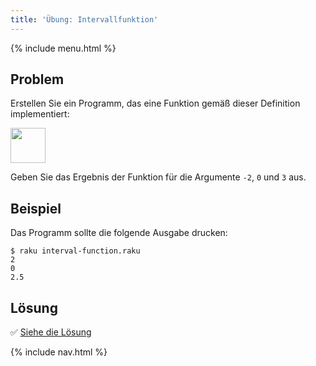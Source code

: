 ```yaml
---
title: 'Übung: Intervallfunktion'
---
```


{% include menu.html %}

## Problem

Erstellen Sie ein Programm, das eine Funktion gemäß dieser Definition implementiert:

<img src="f.png" style="height: 4em; width: auto" />

Geben Sie das Ergebnis der Funktion für die Argumente `-2`, `0` und `3` aus.


## Beispiel

Das Programm sollte die folgende Ausgabe drucken:

```console
$ raku interval-function.raku
2
0
2.5
```

## Lösung

✅ [Siehe die Lösung](solution)

{% include nav.html %}